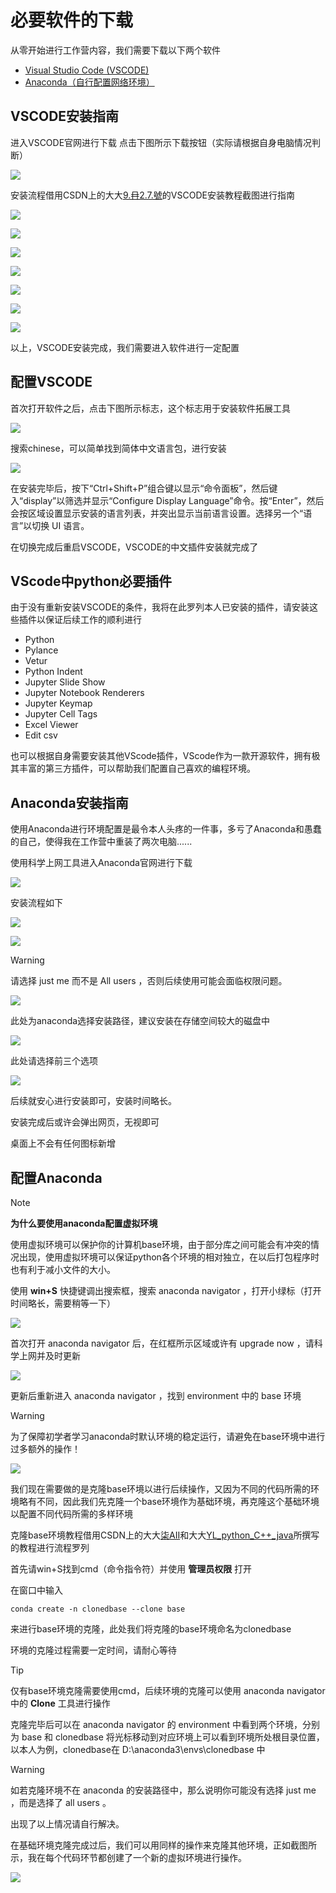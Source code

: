 # 必要软件的下载

从零开始进行工作营内容，我们需要下载以下两个软件

- [Visual Studio Code (VSCODE)](https://code.visualstudio.com/)
- [Anaconda（自行配置网络环境）](https://www.anaconda.com/)

## VSCODE安装指南

进入VSCODE官网进行下载
点击下图所示下载按钮（实际请根据自身电脑情况判断）

![](pics/001VSCODE.png)

安装流程借用CSDN上的大大[9.冄2.7.號](https://blog.csdn.net/weixin_44950987/article/details/128129613)的VSCODE安装教程截图进行指南

![](pics/002VSCODE.png)

![](pics/003VSCODE.png)

![](pics/004VSCODE.png)

![](pics/005VSCODE.png)

![](pics/006VSCODE.png)

![](pics/007VSCODE.png)

![](pics/008VSCODE.png)

以上，VSCODE安装完成，我们需要进入软件进行一定配置

## 配置VSCODE

首次打开软件之后，点击下图所示标志，这个标志用于安装软件拓展工具

![](pics/009VSCODE.png)

搜索chinese，可以简单找到简体中文语言包，进行安装

![](pics/010VSCODE.png)

在安装完毕后，按下“Ctrl+Shift+P”组合键以显示“命令面板”，然后键入“display”以筛选并显示“Configure Display Language”命令。按“Enter”，然后会按区域设置显示安装的语言列表，并突出显示当前语言设置。选择另一个“语言”以切换 UI 语言。

在切换完成后重启VSCODE，VSCODE的中文插件安装就完成了

## VScode中python必要插件

由于没有重新安装VSCODE的条件，我将在此罗列本人已安装的插件，请安装这些插件以保证后续工作的顺利进行

- Python
- Pylance
- Vetur
- Python Indent
- Jupyter Slide Show
- Jupyter Notebook Renderers
- Jupyter Keymap
- Jupyter Cell Tags
- Excel Viewer
- Edit csv

也可以根据自身需要安装其他VScode插件，VScode作为一款开源软件，拥有极其丰富的第三方插件，可以帮助我们配置自己喜欢的编程环境。

## Anaconda安装指南

使用Anaconda进行环境配置是最令本人头疼的一件事，多亏了Anaconda和愚蠢的自己，使得我在工作营中重装了两次电脑......

使用科学上网工具进入Anaconda官网进行下载

![](pics/011CONDA.png)

安装流程如下

![](pics/012CONDA.png)

![](pics/013CONDA.png)

> [!WARNING]
> 请选择 just me 而不是 All users ，否则后续使用可能会面临权限问题。

![](pics/014CONDA.png)

此处为anaconda选择安装路径，建议安装在存储空间较大的磁盘中

![](pics/015CONDA.png)

此处请选择前三个选项

![](pics/016CONDA.png)

后续就安心进行安装即可，安装时间略长。

安装完成后或许会弹出网页，无视即可

桌面上不会有任何图标新增

## 配置Anaconda

> [!NOTE]
> **为什么要使用anaconda配置虚拟环境**
>
> 使用虚拟环境可以保护你的计算机base环境，由于部分库之间可能会有冲突的情况出现，使用虚拟环境可以保证python各个环境的相对独立，在以后打包程序时也有利于减小文件的大小。

使用 **win+S** 快捷键调出搜索框，搜索 anaconda navigator ，打开小绿标（打开时间略长，需要稍等一下）

![](pics/017CONDA.png)

首次打开 anaconda navigator 后，在红框所示区域或许有 upgrade now ，请科学上网并及时更新

![](pics/018CONDA.png)

更新后重新进入 anaconda navigator ，找到 environment 中的 base 环境
> [!WARNING]
> 为了保障初学者学习anaconda时默认环境的稳定运行，请避免在base环境中进行过多额外的操作！

![](pics/019CONDA.png)

我们现在需要做的是克隆base环境以进行后续操作，又因为不同的代码所需的环境略有不同，因此我们先克隆一个base环境作为基础环境，再克隆这个基础环境以配置不同代码所需的多样环境

克隆base环境教程借用CSDN上的大大[柒AII](https://blog.csdn.net/qq_41656402/article/details/131015711)和大大[YL_python_C++_java](https://blog.csdn.net/java_pythons/article/details/121827433)所撰写的教程进行流程罗列

首先请win+S找到cmd（命令指令符）并使用 **管理员权限** 打开

在窗口中输入

``` CMD
conda create -n clonedbase --clone base
```

来进行base环境的克隆，此处我们将克隆的base环境命名为clonedbase

环境的克隆过程需要一定时间，请耐心等待

> [!TIP]
> 仅有base环境克隆需要使用cmd，后续环境的克隆可以使用 anaconda navigator 中的 **Clone** 工具进行操作

克隆完毕后可以在 anaconda navigator 的 environment 中看到两个环境，分别为 base 和 clonedbase
将光标移动到对应环境上可以看到环境所处根目录位置，以本人为例，clonedbase在 D:\anaconda3\envs\clonedbase 中

> [!WARNING]
> 如若克隆环境不在 anaconda 的安装路径中，那么说明你可能没有选择 just me ，而是选择了 all users 。
>
> 出现了以上情况请自行解决。

在基础环境克隆完成过后，我们可以用同样的操作来克隆其他环境，正如截图所示，我在每个代码环节都创建了一个新的虚拟环境进行操作。

![](pics/020CONDA.png)
